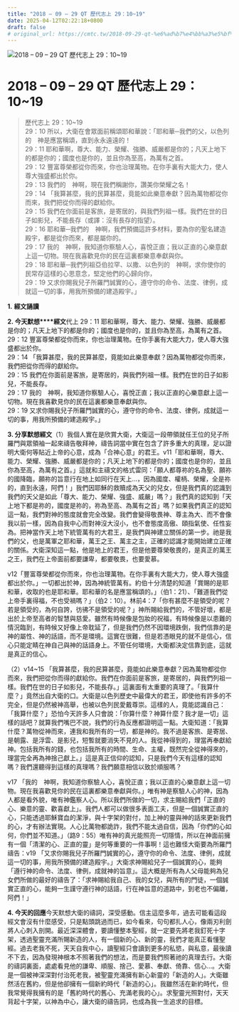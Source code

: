 ```yaml
---
title: "2018 – 09 – 29 QT 歷代志上 29：10~19"
date: 2025-04-12T02:22:18+0800
draft: false
# original_url: https://cmtc.tw/2018-09-29-qt-%e6%ad%b7%e4%bb%a3%e5%bf%97%e4%b8%8a-29%ef%bc%9a1019
---
```


![2018 – 09 – 29 QT 歷代志上 29：10\~19](/images/qt.jpg   "2018 – 09 – 29 QT 歷代志上 29：10\~19")

# 2018 – 09 – 29 QT 歷代志上 29：10\~19

> 歷代志上 29：10\~19  
> 29：10 所以，大衛在會眾面前稱頌耶和華說：「耶和華─我們的父，以色列的　神是應當稱頌，直到永永遠遠的！  
> 29：11 耶和華啊，尊大、能力、榮耀、強勝、威嚴都是你的；凡天上地下的都是你的；國度也是你的，並且你為至高，為萬有之首。  
> 29：12 豐富尊榮都從你而來，你也治理萬物。在你手裏有大能大力，使人尊大強盛都出於你。  
> 29：13 我們的　神啊，現在我們稱謝你，讚美你榮耀之名！  
> 29：14 「我算甚麼，我的民算甚麼，竟能如此樂意奉獻？因為萬物都從你而來，我們把從你而得的獻給你。  
> 29：15 我們在你面前是客旅，是寄居的，與我們列祖一樣。我們在世的日子如影兒，不能長存（或譯：沒有長存的指望）。  
> 29：16 耶和華─我們的　神啊，我們預備這許多材料，要為你的聖名建造殿宇，都是從你而來，都是屬你的。  
> 29：17 我的　神啊，我知道你察驗人心，喜悅正直；我以正直的心樂意獻上這一切物。現在我喜歡見你的民在這裏都樂意奉獻與你。  
> 29：18 耶和華─我們列祖亞伯拉罕、以撒、以色列的　神啊，求你使你的民常存這樣的心思意念，堅定他們的心歸向你，  
> 29：19 又求你賜我兒子所羅門誠實的心，遵守你的命令、法度、律例，成就這一切的事，用我所預備的建造殿宇。」

**1.** **經文誦讀**

**2. 今天默想****經文**代上 29：11 耶和華啊，尊大、能力、榮耀、強勝、威嚴都是你的；凡天上地下的都是你的；國度也是你的，並且你為至高，為萬有之首。  
29：12 豐富尊榮都從你而來，你也治理萬物。在你手裏有大能大力，使人尊大強盛都出於你。  
29：14 「我算甚麼，我的民算甚麼，竟能如此樂意奉獻？因為萬物都從你而來，我們把從你而得的獻給你。  
29：15 我們在你面前是客旅，是寄居的，與我們列祖一樣。我們在世的日子如影兒，不能長存。  
29：17 我的　神啊，我知道你察驗人心，喜悅正直；我以正直的心樂意獻上這一切物。現在我喜歡見你的民在這裏都樂意奉獻與你。  
29：19 又求你賜我兒子所羅門誠實的心，遵守你的命令、法度、律例，成就這一切的事，用我所預備的建造殿宇。」

**3. 分享默想經文**（1）我個人實在是欣賞大衛，大衛這一段帶領就任王位的兒子所羅門與眾領袖一起來禱告敬拜神，禱告詞當中實在包含了許多重大的真理，足以證明大衛何等貼近上帝的心意，成為「合神心意」的君王。v11「耶和華啊，尊大、能力、榮耀、強勝、威嚴都是你的；凡天上地下的都是你的；國度也是你的，並且你為至高，為萬有之首。」這就和主禱文的格式雷同：「願人都尊祢的名為聖、願祢的國降臨，願祢的旨意行在地上如同行在天上…，因為國度、權柄、榮耀，全是祢的，直到永遠，阿們！」我們因耶穌的救贖成為天父的兒女，但是我們真的認識到我們的天父是如此「尊大、能力、榮耀、強盛、威嚴」嗎？」我們真的認知到「天上地下都是祢的，國度是祢的，祢為至高、為萬有之首」嗎？如果我們真正的認知這一點，我們對神的態度就會完全改變。我們會變得敬畏神、尊主為大、而不會像我以前一樣，因為自我中心而對神沒大沒小，也不會態度高傲、頤指氣使、任性妄為。把神當作天上地下統管萬有的大君王，是我們與神建立關係的第一步。祂是我們的父，也是萬軍之耶和華，萬王之王、萬主之主，正確的認識才能開始建立正確的關係。大衛深知這一點，他是地上的君王，但是他要尊榮敬畏的，是真正的萬王之王，我們在上帝面前都要謙卑，都要敬畏，也要愛慕。

v12「豐富尊榮都從你而來，你也治理萬物。在你手裏有大能大力，使人尊大強盛都出於你。」一切都出於神，因為神統管萬有。約伯十分清楚的知道「賞賜的是耶和華，收取的也是耶和華。耶和華的名是應當稱頌的。」（伯1：21）、「難道我們從上帝手裏得福，不也受禍嗎？」（伯2：10）。林前4：7「你有甚麼不是領受的呢？若是領受的，為何自誇，彷彿不是領受的呢？」神所賜給我們的，不管好壞，都是出於上帝至高者的智慧與慈愛。雖然有時候像是包妝的祝福，有時候像是以患難的情況臨到，有時候又好像上帝耽延了，但是我們仍然不因環境跌倒，我們信靠的是神的屬性、神的話語，而不是環境。這實在很難，但是若憑眼見的就不是信心，信心只能定睛在神自己與神的話語身上。不管任何環境，大衛都決定信靠到底，這就是真正的信心。

（2）v14\~15 「我算甚麼，我的民算甚麼，竟能如此樂意奉獻？因為萬物都從你而來，我們把從你而得的獻給你。我們在你面前是客旅，是寄居的，與我們列祖一樣。我們在世的日子如影兒，不能長存。」這裏面有太重要的真理了。「我算什麼？」竟然出自大衛的口。大衛是以色列歷史中最偉大的君王，即使他有許多的不完全，但是仍然被神高舉，也被以色列民愛戴尊崇。這樣的人，竟能認識自己：「我算什麼？」恐怕今天許多人只會說：「你算什麼？神算什麼？我才是一切」這樣的話吧？就算我們嘴巴不說，我們的行為反應都證明這一點。大衛知道：「我算什麼？萬物從神而來，連我和我所有的一切，都是神的。我不過是客旅、是寄居、是朝露、是浮雲、是影兒，短暫就要消失不見的人。我從神得到的，理當再奉獻給神。包括我所有的錢，也包括我所有的時間、生命、主權，既然完全從神得來的，理當完全再為神捨己獻上。」這是真正信仰的認知，只是我們今天有這樣的認知嗎？我們還聽得到這樣的真理嗎？我們願意相信以致於順服嗎？

v17 「我的　神啊，我知道你察驗人心，喜悅正直；我以正直的心樂意獻上這一切物。現在我喜歡見你的民在這裏都樂意奉獻與你。」唯有神是察驗人心的神，因為人都是看外貌，唯有神鑑察人心。所以我們所做的一切，求主賜給我們「正直的心、樂意的靈、歡喜獻上」。我們人都可以做很多表面工夫，但是一個誠實正直的心，只能透過耶穌寶血的潔淨，與十字架的對付，加上神的靈與神的話來更新我們的心，才有辦法實現。人心比萬物都詭詐，我們不能太過自信，因為「你們的心如何，你們並不知道。」（路9：55）唯有神的真光能照亮一切隱情，所以在神面前擁有一個「清潔的心、正直的靈」是何等重要的一件事啊！這也難怪大衛要為所羅門禱告：v19 「又求你賜我兒子所羅門誠實的心，遵守你的命令、法度、律例，成就這一切的事，用我所預備的建造殿宇。」大衛求神賜給兒子一個誠實的心，能夠「遵行神的命令、法度、律例，成就神的旨意」。這大概是所有為人父母能夠為兒女們所做的最好的禱告了：「求神賜給我自己、我的女兒，與所有的門徒，一個誠實正直的心，能夠一生謹守遵行神的話語，行在神旨意的道路中，到老也不偏離，阿們！」

**4. 今天的回應**今天默想大衛的禱詞，深受感動。信主這麼多年，過去可能看這段經文會沒有什麼感受，只是點頭跳過而已，如今看來，句句都扎人心，像兩刃利劍將人心刺入剖開。最近深深體會，要讀懂整本聖經，就一定要先將老我釘死十字架，透過聖靈充滿所賜新造的人，有一個新的心、新的靈，我們才能真正看懂聖經。過去老我不死，天天自我中心，讀聖經只會讀到更多的私慾，與私意，最後讀不下去，因為發現神根本不照著我們的想法，而是要我們照著祂的真理去行。大衛的禱詞裏面，處處看見他的謙卑、順服、捨己、愛慕、奉獻、倚靠、信心…。大衛是一個被神深深對付治死老我，被聖靈充滿擁有新心新靈的「新造的人」。大衛雖然活在舊約，但是他卻擁有一個新約時代「新造的心」。我雖然活在新約時代，但我常覺得我擁有的是「舊約時代的舊心、充滿老我的心」。求聖靈光照對付，天天背起十字架，以神為中心，讓大衛的禱告詞，也成為我一生追求的目標。